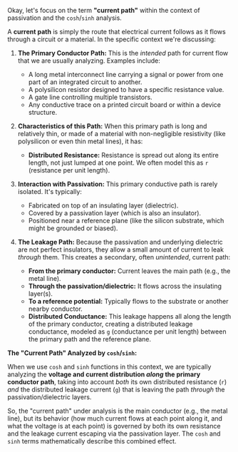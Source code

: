 Okay, let's focus on the term **"current path"** within the context of passivation and the `cosh`/`sinh` analysis.

A **current path** is simply the route that electrical current follows as it flows through a circuit or a material. In the specific context we're discussing:

1.  **The Primary Conductor Path:** This is the *intended* path for current flow that we are usually analyzing. Examples include:
    *   A long metal interconnect line carrying a signal or power from one part of an integrated circuit to another.
    *   A polysilicon resistor designed to have a specific resistance value.
    *   A gate line controlling multiple transistors.
    *   Any conductive trace on a printed circuit board or within a device structure.

2.  **Characteristics of this Path:** When this primary path is long and relatively thin, or made of a material with non-negligible resistivity (like polysilicon or even thin metal lines), it has:
    *   **Distributed Resistance:** Resistance is spread out along its entire length, not just lumped at one point. We often model this as `r` (resistance per unit length).

3.  **Interaction with Passivation:** This primary conductive path is rarely isolated. It's typically:
    *   Fabricated on top of an insulating layer (dielectric).
    *   Covered by a passivation layer (which is also an insulator).
    *   Positioned near a reference plane (like the silicon substrate, which might be grounded or biased).

4.  **The Leakage Path:** Because the passivation and underlying dielectric are not perfect insulators, they allow a small amount of current to leak *through* them. This creates a secondary, often *unintended*, current path:
    *   **From the primary conductor:** Current leaves the main path (e.g., the metal line).
    *   **Through the passivation/dielectric:** It flows across the insulating layer(s).
    *   **To a reference potential:** Typically flows to the substrate or another nearby conductor.
    *   **Distributed Conductance:** This leakage happens all along the length of the primary conductor, creating a distributed leakage conductance, modeled as `g` (conductance per unit length) between the primary path and the reference plane.

**The "Current Path" Analyzed by `cosh`/`sinh`:**

When we use `cosh` and `sinh` functions in this context, we are typically analyzing the **voltage and current distribution *along* the primary conductor path**, taking into account *both* its own distributed resistance (`r`) *and* the distributed leakage current (`g`) that is leaving the path *through* the passivation/dielectric layers.

So, the "current path" under analysis is the main conductor (e.g., the metal line), but its behavior (how much current flows at each point along it, and what the voltage is at each point) is governed by both its own resistance and the leakage current escaping via the passivation layer. The `cosh` and `sinh` terms mathematically describe this combined effect.
